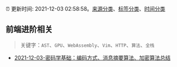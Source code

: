 :alarm_clock: 更新时间: 2021-12-03 02:58:58。[来源分类](../README.md)、[标签分类](../TAGS.md)、[时间分类](../TIMELINE.md)

## 前端进阶相关


> 关键字：`AST`、`GPU`、`WebAssembly`、`Vim`、`HTTP`、`算法`、`全栈`



- [2021-12-03-密码学基础：编码方式、消息摘要算法、加密算法总结](https://toutiao.io/k/c4zz78i) 